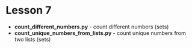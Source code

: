 # Lesson 7
+ __count_different_numbers.py__ - count different numbers (sets)
+ __count_unique_numbers_from_lists.py__ - count unique numbers from two lists (sets)